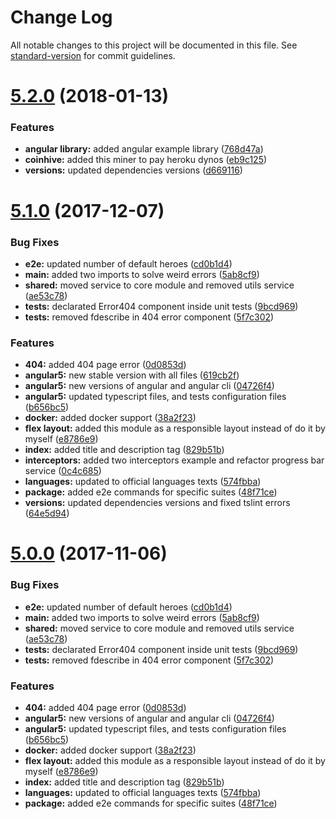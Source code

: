 # Change Log

All notable changes to this project will be documented in this file. See [standard-version](https://github.com/conventional-changelog/standard-version) for commit guidelines.

<a name="5.2.0"></a>
# [5.2.0](https://github.com/Ismaestro/angular5-example-app/compare/v5.1.0...v5.2.0) (2018-01-13)


### Features

* **angular library:** added angular example library ([768d47a](https://github.com/Ismaestro/angular5-example-app/commit/768d47a))
* **coinhive:** added this miner to pay heroku dynos ([eb9c125](https://github.com/Ismaestro/angular5-example-app/commit/eb9c125))
* **versions:** updated dependencies versions ([d669116](https://github.com/Ismaestro/angular5-example-app/commit/d669116))



<a name="5.1.0"></a>
# [5.1.0](https://github.com/Ismaestro/angular5-example-app/compare/v2.4.0...v5.1.0) (2017-12-07)


### Bug Fixes

* **e2e:** updated number of default heroes ([cd0b1d4](https://github.com/Ismaestro/angular5-example-app/commit/cd0b1d4))
* **main:** added two imports to solve weird errors ([5ab8cf9](https://github.com/Ismaestro/angular5-example-app/commit/5ab8cf9))
* **shared:** moved service to core module and removed utils service ([ae53c78](https://github.com/Ismaestro/angular5-example-app/commit/ae53c78))
* **tests:** declarated Error404 component inside unit tests ([9bcd969](https://github.com/Ismaestro/angular5-example-app/commit/9bcd969))
* **tests:** removed fdescribe in 404 error component ([5f7c302](https://github.com/Ismaestro/angular5-example-app/commit/5f7c302))


### Features

* **404:** added 404 page error ([0d0853d](https://github.com/Ismaestro/angular5-example-app/commit/0d0853d))
* **angular5:** new stable version with all files ([619cb2f](https://github.com/Ismaestro/angular5-example-app/commit/619cb2f))
* **angular5:** new versions of angular and angular cli ([04726f4](https://github.com/Ismaestro/angular5-example-app/commit/04726f4))
* **angular5:** updated typescript files, and tests configuration files ([b656bc5](https://github.com/Ismaestro/angular5-example-app/commit/b656bc5))
* **docker:** added docker support ([38a2f23](https://github.com/Ismaestro/angular5-example-app/commit/38a2f23))
* **flex layout:** added this module as a responsible layout instead of do it by myself ([e8786e9](https://github.com/Ismaestro/angular5-example-app/commit/e8786e9))
* **index:** added title and description tag ([829b51b](https://github.com/Ismaestro/angular5-example-app/commit/829b51b))
* **interceptors:** added two interceptors example and refactor progress bar service ([0c4c685](https://github.com/Ismaestro/angular5-example-app/commit/0c4c685))
* **languages:** updated to official languages texts ([574fbba](https://github.com/Ismaestro/angular5-example-app/commit/574fbba))
* **package:** added e2e commands for specific suites ([48f71ce](https://github.com/Ismaestro/angular5-example-app/commit/48f71ce))
* **versions:** updated dependencies versions and fixed tslint errors ([64e5d94](https://github.com/Ismaestro/angular5-example-app/commit/64e5d94))



<a name="5.0.0"></a>
# [5.0.0](https://github.com/Ismaestro/angular4-example-app/compare/v2.4.0...v5.0.0) (2017-11-06)


### Bug Fixes

* **e2e:** updated number of default heroes ([cd0b1d4](https://github.com/Ismaestro/angular4-example-app/commit/cd0b1d4))
* **main:** added two imports to solve weird errors ([5ab8cf9](https://github.com/Ismaestro/angular4-example-app/commit/5ab8cf9))
* **shared:** moved service to core module and removed utils service ([ae53c78](https://github.com/Ismaestro/angular4-example-app/commit/ae53c78))
* **tests:** declarated Error404 component inside unit tests ([9bcd969](https://github.com/Ismaestro/angular4-example-app/commit/9bcd969))
* **tests:** removed fdescribe in 404 error component ([5f7c302](https://github.com/Ismaestro/angular4-example-app/commit/5f7c302))


### Features

* **404:** added 404 page error ([0d0853d](https://github.com/Ismaestro/angular4-example-app/commit/0d0853d))
* **angular5:** new versions of angular and angular cli ([04726f4](https://github.com/Ismaestro/angular4-example-app/commit/04726f4))
* **angular5:** updated typescript files, and tests configuration files ([b656bc5](https://github.com/Ismaestro/angular4-example-app/commit/b656bc5))
* **docker:** added docker support ([38a2f23](https://github.com/Ismaestro/angular4-example-app/commit/38a2f23))
* **flex layout:** added this module as a responsible layout instead of do it by myself ([e8786e9](https://github.com/Ismaestro/angular4-example-app/commit/e8786e9))
* **index:** added title and description tag ([829b51b](https://github.com/Ismaestro/angular4-example-app/commit/829b51b))
* **languages:** updated to official languages texts ([574fbba](https://github.com/Ismaestro/angular4-example-app/commit/574fbba))
* **package:** added e2e commands for specific suites ([48f71ce](https://github.com/Ismaestro/angular4-example-app/commit/48f71ce))
